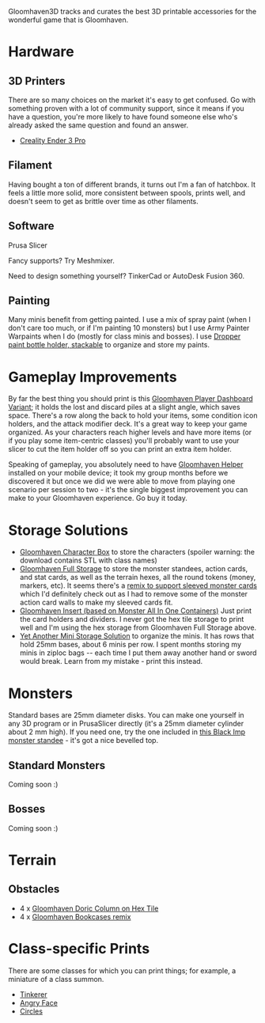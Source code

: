 Gloomhaven3D tracks and curates the best 3D printable accessories for the wonderful game that is Gloomhaven.

# Hardware
## 3D Printers
There are so many choices on the market it's easy to get confused. Go with something proven with a lot of community support, since it means if you have a question, you're more likely to have found someone else who's already asked the same question and found an answer. 
* [Creality Ender 3 Pro](https://www.amazon.com/Comgrow-Creality-Printer-Upgrade-Certified/dp/B07GYRQVYV)

## Filament
Having bought a ton of different brands, it turns out I'm a fan of hatchbox. It feels a little more solid, more consistent between spools, prints well, and doesn't seem to get as brittle over time as other filaments.

## Software
Prusa Slicer

Fancy supports? Try Meshmixer.

Need to design something yourself? TinkerCad or AutoDesk Fusion 360.

## Painting
Many minis benefit from getting painted. I use a mix of spray paint (when I don't care too much, or if I'm painting 10 monsters) but I use Army Painter Warpaints when I do (mostly for class minis and bosses). I use [Dropper paint bottle holder, stackable](https://www.thingiverse.com/thing:3200860) to organize and store my paints. 

# Gameplay Improvements
By far the best thing you should print is this [Gloomhaven Player Dashboard Variant](https://www.thingiverse.com/thing:3625850); it holds the lost and discard piles at a slight angle, which saves space. There's a row along the back to hold your items, some condition icon holders, and the attack modifier deck. It's a great way to keep your game organized. As your characters reach higher levels and have more items (or if you play some item-centric classes) you'll probably want to use your slicer to cut the item holder off so you can print an extra item holder.

Speaking of gameplay, you absolutely need to have [Gloomhaven Helper](http://en.esotericsoftware.com/gloomhaven-helper) installed on your mobile device; it took my group months before we discovered it but once we did we were able to move from playing one scenario per session to two - it's the single biggest improvement you can make to your Gloomhaven experience. Go buy it today.

# Storage Solutions
* [Gloomhaven Character Box](https://www.thingiverse.com/thing:2994130) to store the characters (spoiler warning: the download contains STL with class names)
* [Gloomhaven Full Storage](https://www.thingiverse.com/thing:3658149) to store the monster standees, action cards, and stat cards, as well as the terrain hexes, all the round tokens (money, markers, etc). It seems there's a [remix to support sleeved monster cards](https://www.thingiverse.com/thing:4762529) which I'd definitely check out as I had to remove some of the monster action card walls to make my sleeved cards fit.
* [Gloomhaven Insert (based on Monster All In One Containers)](https://www.thingiverse.com/thing:3483482) Just print the card holders and dividers. I never got the hex tile storage to print well and I'm using the hex storage from Gloomhaven Full Storage above.
* [Yet Another Mini Storage Solution](https://www.thingiverse.com/thing:3073819) to organize the minis. It has rows that hold 25mm bases, about 6 minis per row. I spent months storing my minis in ziploc bags -- each time I put them away another hand or sword would break. Learn from my mistake - print this instead.

# Monsters

Standard bases are 25mm diameter disks. You can make one yourself in any 3D program or in PrusaSlicer directly (it's a 25mm diameter cylinder about 2 mm high). If you need one, try the one included in [this Black Imp monster standee](https://www.thingiverse.com/thing:3016299) - it's got a nice bevelled top.

## Standard Monsters
Coming soon :)

## Bosses
Coming soon :)

# Terrain
## Obstacles
* 4 x [Gloomhaven Doric Column on Hex Tile](https://www.thingiverse.com/thing:4045165)
* 4 x [Gloomhaven Bookcases remix](https://www.thingiverse.com/thing:2758101)

# Class-specific Prints
There are some classes for which you can print things; for example, a miniature of a class summon.

* [Tinkerer](/classes/tinkerer.md)
* [Angry Face](/classes/angryface.md)
* [Circles](/classes/circles.md)
